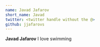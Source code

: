 ```yaml
---
name: Javad Jafarov
short_name: Javad
twitter: <twitter handle without the @>
github: jjafarovs
---
```


**Javad Jafarov** I love swimming
